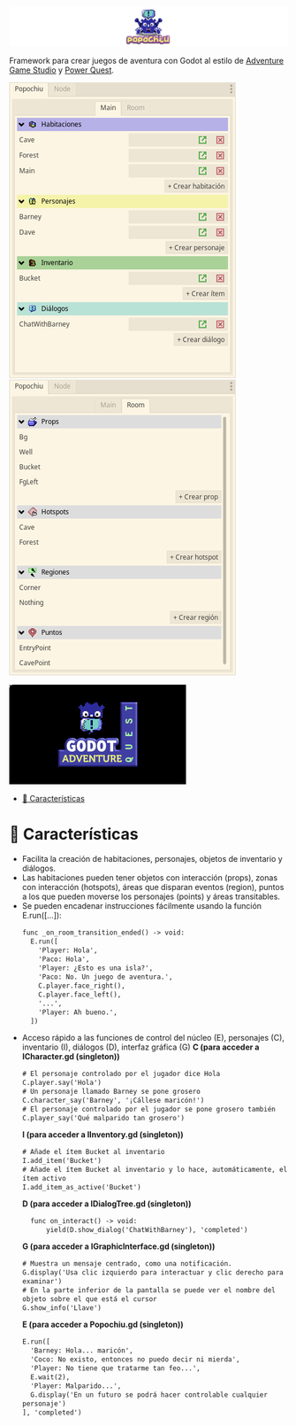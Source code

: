 ![cover](./assets/images/_repo/cover.png "Popochiu")

<!-- no toc -->
Framework para crear juegos de aventura con Godot al estilo de [Adventure Game Studio](https://www.adventuregamestudio.co.uk/) y [Power Quest](https://powerhoof.itch.io/powerquest).

![Popochiu Dock (main)](./assets/images/_repo/popochiu_dock-main.png "Pestaña Main del Dock")
![Popochiu Dock (room)](./assets/images/_repo/popochiu_dock-room.png "Pestaña Room del Dock")


![Popochiu](./assets/images/_repo/gaq_02.gif "Popochiu en acción")


- [📃 Características](#-características)


# 📃 Características

- Facilita la creación de habitaciones, personajes, objetos de inventario y diálogos.
- Las habitaciones pueden tener objetos con interacción (props), zonas con interacción (hotspots), áreas que disparan eventos (region), puntos a los que pueden moverse los personajes (points) y áreas transitables.
- Se pueden encadenar instrucciones fácilmente usando la función E.run([...]):
  ```gdscript
  func _on_room_transition_ended() -> void:
    E.run([
      'Player: Hola',
      'Paco: Hola',
      'Player: ¿Esto es una isla?',
      'Paco: No. Un juego de aventura.',
      C.player.face_right(),
      C.player.face_left(),
      '...',
      'Player: Ah bueno.',
    ])
  ```
- Acceso rápido a las funciones de control del núcleo (E), personajes (C), inventario (I), diálogos (D), interfaz gráfica (G)
  **C (para acceder a ICharacter.gd (singleton))**
    ```gdscript
    # El personaje controlado por el jugador dice Hola
    C.player.say('Hola')
    # Un personaje llamado Barney se pone grosero
    C.character_say('Barney', '¡Cállese maricón!')
    # El personaje controlado por el jugador se pone grosero también
    C.player_say('Qué malparido tan grosero')
    ```
  **I (para acceder a IInventory.gd (singleton))**
    ```gdscript
    # Añade el ítem Bucket al inventario
    I.add_item('Bucket')
    # Añade el ítem Bucket al inventario y lo hace, automáticamente, el ítem activo
    I.add_item_as_active('Bucket')
    ```
  **D (para acceder a IDialogTree.gd (singleton))**
    ```gdscript
      func on_interact() -> void:
	      yield(D.show_dialog('ChatWithBarney'), 'completed')
    ```
  **G (para acceder a IGraphicInterface.gd (singleton))**
    ```gdscript
    # Muestra un mensaje centrado, como una notificación.
    G.display('Usa clic izquierdo para interactuar y clic derecho para examinar')
    # En la parte inferior de la pantalla se puede ver el nombre del objeto sobre el que está el cursor
    G.show_info('Llave')
    ```
  **E (para acceder a Popochiu.gd (singleton))**
    ```gdscript
    E.run([
      'Barney: Hola... maricón',
      'Coco: No existo, entonces no puedo decir ni mierda',
      'Player: No tiene que tratarme tan feo...',
      E.wait(2),
      'Player: Malparido...',
      G.display('En un futuro se podrá hacer controlable cualquier personaje')
    ], 'completed')
    ```